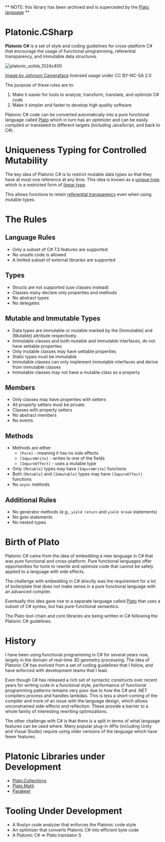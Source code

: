 ** NOTE: this library has been archived and is superceded by the [Plato language](https://github.com/cdiggins/plato) **

# Platonic.CSharp

**Platonic C#** is a set of style and coding guidelines for cross-platform C#
that encourage the usage of functional programming, referential transparency,
and immutable data structures. 

![platonic_solids_1024x400](https://user-images.githubusercontent.com/1759994/222923632-e2d85788-47e5-402a-8a2b-753fed88030d.jpg)

[Image by Johnson Cameraface](https://www.flickr.com/photos/54459164@N00/4184437649) licensed usage under CC BY-NC-SA 2.0

The purpose of these rules are to:

1. Make it easier for tools to analyze, transform, translate, and optimize C# code
2. Make it simpler and faster to develop high quality software 

Platonic C# code can be converted automatically into a pure functional language called 
[Plato](https://github.com/cdiggins/plato) 
which in turn has an optimizer and can be easily compiled or translated to different targets 
(including JavaScript, and back to C#). 

# Uniqueness Typing for Controlled Mutability

The key idea of Platonic C# is to restrict mutable data types so that they have at most one reference at any time.
This idea is known as a [unique type](https://en.wikipedia.org/wiki/Uniqueness_type) which is a restricted form 
of [linear type](https://en.wikipedia.org/wiki/Substructural_type_system#Linear_type_systems).

This allows functions to retain [referential transparency](https://en.wikipedia.org/wiki/Referential_transparency) 
even when using mutable types. 

# The Rules

## Language Rules

* Only a subset of C# 7.3 features are supported  
* No unsafe code is allowed 
* A limited subset of external libraries are supported 

## Types 

* Structs are not supported (use classes instead)
* Classes many declare only properties and methods
* No abstract types
* No delegates 

## Mutable and Immutable Types

* Data types are immutable or mutable marked by the [Immutable] and [Mutable] attribute respectively. 
* Immutable classes and both mutable and immutable interfaces, do not have settable properties
* Only mutable classes may have settable properties 
* Static types must be immutable 
* Immutable classes can only implement immutable interfaces and derive from immutable classes
* Immutable classes may not have a mutable class as a property 

## Members 

* Only classes may have properties with setters
* All property setters must be private.
* Classes with property setters 
* No abstract members 
* No events 

## Methods 

* Methods are either 
	* `[Pure]` - meaning it has no side effects
	* `[ImpureWrite]` - writes to one of the fields 
	* `[ImpureEffect]` - uses a mutable type 
* Only `[Mutable]` types may have `[ImpureWrite]` functions
* Both `[Mutable]` and `[Immutable]` types may have `[ImpureEffect]` functions 
* No `async` methods 

## Additional Rules

* No generator methods (e.g., `yield return` and `yield break` statements)
* No goto statements 
* No nested types
 
# Birth of Plato 

Platonic C# came from the idea of embedding a new language in C# that was pure functional and 
cross-platform. Pure functional languages offer opportunities for tools to rewrite and optimize code 
that cannot be safely applied to a language with side effects. 

The challenge with embedding in C# directly was the requirement for a lot of boilerplate that 
does not make sense in a pure functional language with an advanced compiler.   

Eventually this idea gave rise to a separate language called [Plato](https://github.com/cdiggins/plato) 
that uses a subset of C# syntax, but has pure-functional semantics. 

The Plato tool-chain and core libraries are being written in C# following the Platonic C# guidelines.   

# History

I have been using functional programming in C# for several years now, largely in the domain 
of real-time 3D geometry processing. The idea of Platonic C# has evolved from a set of coding 
guidelines that I follow, and have enforced with development teams that I lead.  

Even though C# has released a rich set of syntactic constructs over recent years for 
writing code in a functional style, performance of functional programming patterns remains very poor
due to how the C# and .NET compilers process and handles lambdas. This is less a short-coming 
of the compiler and more of an issue with the language design, which allows unconstrained 
side-effects and reflection. These provide a barrier to a whole family of interesting rewriting optimizations.  

The other challenge with C# is that there is a split in terms of what language features can be used 
where. Many popular plug-in APIs (including Unity and Visual Studio) require using older versions 
of the language which have fewer features.   

# Platonic Libraries under Development  

* [Plato.Collections](https://github.com/cdiggins/Plato.Collections)
* [Plato.Math](https://github.com/cdiggins/Plato.Math)
* [Parakeet](https://github.com/cdiggins/parakeet)

# Tooling Under Development 

* A Roslyn code analyzer that enforces the Platonic code style 
* An optimizer that converts Platonic C# into efficient byte code
* A Platonic C# => Plato translator 
S
